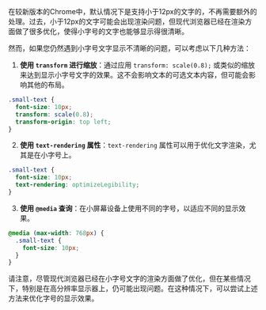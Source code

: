 在较新版本的Chrome中，默认情况下是支持小于12px的文字的，不再需要额外的处理。过去，小于12px的文字可能会出现渲染问题，但现代浏览器已经在渲染方面做了很多优化，使得小字号的文字也能够显示得很清晰。

然而，如果您仍然遇到小字号文字显示不清晰的问题，可以考虑以下几种方法：

1. **使用 `transform` 进行缩放**：通过应用 `transform: scale(0.8);` 或类似的缩放来达到显示小字号文字的效果。这不会影响文本的可选文本内容，但可能会影响其他的布局。

```css
.small-text {
  font-size: 10px;
  transform: scale(0.8);
  transform-origin: top left;
}
```

2. **使用 `text-rendering` 属性**：`text-rendering` 属性可以用于优化文字渲染，尤其是在小字号上。

```css
.small-text {
  font-size: 10px;
  text-rendering: optimizeLegibility;
}
```

3. **使用 `@media` 查询**：在小屏幕设备上使用不同的字号，以适应不同的显示效果。

```css
@media (max-width: 768px) {
  .small-text {
    font-size: 10px;
  }
}
```

请注意，尽管现代浏览器已经在小字号文字的渲染方面做了优化，但在某些情况下，特别是在高分辨率显示器上，仍可能出现问题。在这种情况下，可以尝试上述方法来优化字号的显示效果。